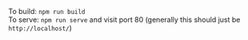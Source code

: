 To build: `npm run build`  
To serve: `npm run serve` and visit port 80 (generally this should just be `http://localhost/`)  